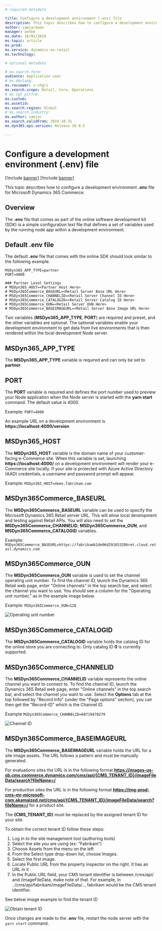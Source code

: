 ```yaml
---
# required metadata

title: Configure a development environment (.env) file
description: This topic describes how to configure a development environment (.env) file for Microsoft Dynamics 365 Commerce.
author: samjarawan
manager: annbe
ms.date: 10/01/2019
ms.topic: article
ms.prod: 
ms.service: dynamics-ax-retail
ms.technology: 

# optional metadata

# ms.search.form: 
audience: Application user
# ms.devlang: 
ms.reviewer: v-chgri
ms.search.scope: Retail, Core, Operations
# ms.tgt_pltfrm: 
ms.custom: 
ms.assetid: 
ms.search.region: Global
# ms.search.industry: 
ms.author: samjar
ms.search.validFrom: 2019-10-31
ms.dyn365.ops.version: Release 10.0.5

---
```

# Configure a development environment (.env) file

[!include [banner](../includes/preview-banner.md)]
[!include [banner](../includes/banner.md)]

This topic describes how to configure a development environment **.env** file for Microsoft Dynamics 365 Commerce.

## Overview

The **.env** file that comes as part of the online software development kit (SDK) is a simple configuration text file that defines a set of variables used by the running node app within a development environment.

## Default .env file

The default **.env** file that comes with the online SDK should look similar to the following example.

```
MSDyn365_APP_TYPE=partner
PORT=4000

### Partner Level Settings
# MSDyn365_HOST=<Partner Host Here>
# MSDyn365Commerce_BASEURL=<Retail Server Base URL Here>
# MSDyn365Commerce_CHANNELID=<Retail Server Channel ID Here>
# MSDyn365Commerce_CATALOGID=<Retail Server Catalog ID Here>
# MSDyn365Commerce_OUN=<Retail Server OUN Here>
# MSDyn365Commerce_BASEIMAGEURL=<Retail Server Base Image URL Here>
```
Two variables (**MSDyn365_APP_TYPE**, **PORT**) are required and preset, and the other variables are optional. The optional variables enable your development environment to get data from live environments that is then rendered within the local development Node server.

## MSDyn365_APP_TYPE
The **MSDyn365_APP_TYPE** variable is required and can only be set to **partner**.

## PORT
The **PORT** variable is required and defines the port number used to preview your Node application when the Node server is started with the **yarn start** command. The default value is 4000.

Example: ```PORT=4000```

An example URL on a development environment is **https://localhost:4000/version**

## MSDyn365_HOST
The **MSDyn365_HOST** variable is the domain name of your customer-facing e-Commerce site. When this variable is set, launching **https://localhost:4000/** on a development environment will render your e-Commerce site locally. If your site is protected with Azure Active Directory (AAD) credentials, a username and password prompt will appear.

Example: ```MSDyn365_HOST=demo.fabrikam.com```

## MSDyn365Commerce_BASEURL
The **MSDyn365Commerce_BASEURL** variable can be used to specify the Microsoft Dynamics 365 Retail server URL. This will allow local development and testing against Retail APIs. You will also need to set the **MSDyn365Commerce_CHANNELID**, **MSDyn365Commerce_OUN**, and **MSDyn365Commerce_CATALOGID** variables.

Example: ```MSDyn365Commerce_BASEURL=https://fabrikamb1de06d29165320bret.cloud.retail.dynamics.com```

## MSDyn365Commerce_OUN
The **MSDyn365Commerce_OUN** variable is used to set the channel operating unit number. To find the channel ID, launch the Dynamics 365 Retail web page, enter "Online channels" in the top search bar, and select the channel you want to use. You should see a column for the "Operating unit number," as in the example image below.

Example: ```MSDyn365Commerce_OUN=128```

![Operating unit number](media/operating-unit-number.png)

## MSDyn365Commerce_CATALOGID
The **MSDyn365Commerce_CATALOGID** variable holds the catalog ID for the online store you are connecting to. Only catalog ID **0** is currently supported.

## MSDyn365Commerce_CHANNELID
The **MSDyn365Commerce_CHANNELID** variable represents the online channel you want to connect to. To find the channel ID, launch the Dynamics 365 Retail web page, enter "Online channels" in the top search bar, and select the channel you want to use. Select the **Options** tab at the top followed by "Record Info" (under the "Page options" section), you can then get the "Record-ID" which is the Channel ID.


Example ```MSDyn365Commerce_CHANNELID=68719478279```

![Channel ID](media/channel-id.png)

## MSDyn365Commerce_BASEIMAGEURL
The **MSDyn365Commerce_BASEIMAGEURL** variable holds the URL for a site image assets.  The URL follows a pattern and must be manually generated.


For evaluations sites the URL is in the following format **https://images-us-sb.cms.commerce.dynamics.com/cms/api/{CMS_TENANT_ID}/imageFileData/search?fileName=/**


For production sites the URL is in the following format **https://img-prod-cms-mr-microsoft-com.akamaized.net/cms/api/{CMS_TENANT_ID}/imageFileData/search?fileName=/** for a product site.


The **{CMS_TENANT_ID}** must be replaced by the assigned tenant ID for your site.  

To obtain the correct tenant ID follow these steps:
1. Log in to the site management tool (authoring tools)
1. Select the site you are using (ex: “Fabrikam”)
1. Choose Assets from the menu on the left
1. From the Select type drop-down list, choose Images. 
1. Select the first image. 
1. Locate Public URL from the property inspector on the right. It has an URL in it
1. In the Public URL field, your CMS tenant identifier is between /cms/api/ and /imageFileData, make note of that. For example, in ../cms/api/fabrikam/imageFileData/.., fabrikam would be the CMS tenant identifier. 

See below image example to find the tenant ID

![Obtain tenant ID](media/obtain-tenant-id.png)

Once changes are made to the **.env** file, restart the node server with the ```yarn start``` command.
